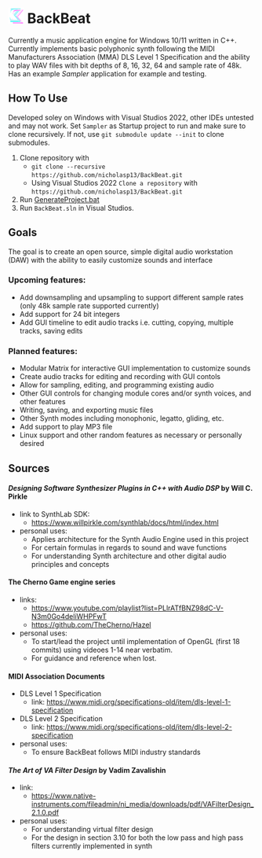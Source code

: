 # ![BackBeat](BackBeat/assets/logos/BackbeatLogo_NoFilter_32x32.png?raw=true "BackBeat")  BackBeat

Currently a music application engine for Windows 10/11 written in C++.
Currently implements basic polyphonic synth following the MIDI Manufacturers Association (MMA) DLS Level 1 Specification and the ability to play WAV files
with bit depths of 8, 16, 32, 64 and sample rate of 48k. Has an example _Sampler_ application for example and testing.

## How To Use
Developed soley on Windows with Visual Studios 2022, other IDEs untested and may not work. Set `Sampler` as Startup project to run and make sure to clone recursively. If not, use `git submodule update --init` to clone submodules.
1. Clone repository with
	- `git clone --recursive https://github.com/nicholasp13/BackBeat.git`
 	- Using Visual Studios 2022 `Clone a repository` with `https://github.com/nicholasp13/BackBeat.git`
2. Run [GenerateProject.bat](https://github.com/nicholasp13/BackBeat/blob/main/GenerateProject.bat)
3. Run `BackBeat.sln` in Visual Studios.

## Goals
The goal is to create an open source, simple digital audio workstation (DAW) with the ability to easily customize sounds and interface
### Upcoming features:
- Add downsampling and upsampling to support different sample rates (only 48k sample rate supported currently)
- Add support for 24 bit integers
- Add GUI timeline to edit audio tracks i.e. cutting, copying, multiple tracks, saving edits
### Planned features:
- Modular Matrix for interactive GUI implementation to customize sounds
- Create audio tracks for editing and recording with GUI contols
- Allow for sampling, editing, and programming existing audio 
- Other GUI controls for changing module cores and/or synth voices, and other features
- Writing, saving, and exporting music files
- Other Synth modes including monophonic, legatto, gliding, etc.
- Add support to play MP3 file
- Linux support and other random features as necessary or personally desired
## Sources
#### _Designing Software Synthesizer Plugins in C++ with Audio DSP_ by Will C. Pirkle
- link to SynthLab SDK:
  	* https://www.willpirkle.com/synthlab/docs/html/index.html
 - personal uses:
 	* Applies architecture for the Synth Audio Engine used in this project
	* For certain formulas in regards to sound and wave functions
 	* For understanding Synth architecture and other digital audio principles and concepts	 	 	
#### The Cherno Game engine series
- links: 
	* https://www.youtube.com/playlist?list=PLlrATfBNZ98dC-V-N3m0Go4deliWHPFwT
	* https://github.com/TheCherno/Hazel
- personal uses:
	* To start/lead the project until implementation of OpenGL (first 18 commits) using videoes 1-14 near verbatim.
	* For guidance and reference when lost.
#### MIDI Association Documents
- DLS Level 1 Specification
  	* link: https://www.midi.org/specifications-old/item/dls-level-1-specification
- DLS Level 2 Specification
  	* link: https://www.midi.org/specifications-old/item/dls-level-2-specification
- personal uses:
  	* To ensure BackBeat follows MIDI industry standards
#### _The Art of VA Filter Design_ by Vadim Zavalishin
- link:
  	* https://www.native-instruments.com/fileadmin/ni_media/downloads/pdf/VAFilterDesign_2.1.0.pdf
- personal uses:
  	* For understanding virtual filter design
  	* For the design in section 3.10 for both the low pass and high pass filters currently implemented in synth
